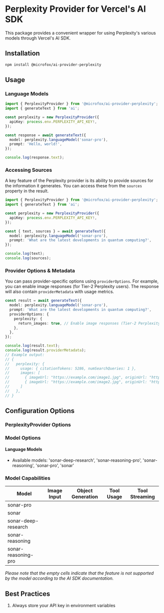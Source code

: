 # Perplexity Provider for Vercel's AI SDK

This package provides a convenient wrapper for using Perplexity's various models through Vercel's AI SDK.

## Installation

```bash
npm install @microfox/ai-provider-perplexity
```

## Usage

### Language Models

```typescript
import { PerplexityProvider } from '@microfox/ai-provider-perplexity';
import { generateText } from 'ai';

const perplexity = new PerplexityProvider({
  apiKey: process.env.PERPLEXITY_API_KEY!,
});

const response = await generateText({
  model: perplexity.languageModel('sonar-pro'),
  prompt: 'Hello, world!',
});

console.log(response.text);
```

### Accessing Sources

A key feature of the Perplexity provider is its ability to provide sources for the information it generates. You can access these from the `sources` property in the result.

```typescript
import { PerplexityProvider } from '@microfox/ai-provider-perplexity';
import { generateText } from 'ai';

const perplexity = new PerplexityProvider({
  apiKey: process.env.PERPLEXITY_API_KEY!,
});

const { text, sources } = await generateText({
  model: perplexity.languageModel('sonar-pro'),
  prompt: 'What are the latest developments in quantum computing?',
});

console.log(text);
console.log(sources);
```

### Provider Options & Metadata

You can pass provider-specific options using `providerOptions`. For example, you can enable image responses (for Tier-2 Perplexity users). The response will also contain `providerMetadata` with usage metrics.

```typescript
const result = await generateText({
  model: perplexity.languageModel('sonar-pro'),
  prompt: 'What are the latest developments in quantum computing?',
  providerOptions: {
    perplexity: {
      return_images: true, // Enable image responses (Tier-2 Perplexity users only)
    },
  },
});

console.log(result.text);
console.log(result.providerMetadata);
// Example output:
// {
//   perplexity: {
//     usage: { citationTokens: 5286, numSearchQueries: 1 },
//     images: [
//       { imageUrl: "https://example.com/image1.jpg", originUrl: "https://elsewhere.com/page1", height: 1280, width: 720 },
//       { imageUrl: "https://example.com/image2.jpg", originUrl: "https://elsewhere.com/page2", height: 1280, width: 720 }
//     ]
//   },
// }
```

## Configuration Options

### PerplexityProvider Options

### Model Options

#### Language Models

- Available models: 'sonar-deep-research', 'sonar-reasoning-pro', 'sonar-reasoning', 'sonar-pro', 'sonar'

### Model Capabilities

| Model                   | Image Input | Object Generation | Tool Usage | Tool Streaming |
| ----------------------- | ----------- | ----------------- | ---------- | -------------- |
| sonar-pro               |             |                   |            |                |
| sonar                   |             |                   |            |                |
| sonar-deep-research     |             |                   |            |                |
| sonar-reasoning         |             |                   |            |                |
| sonar-reasoning-pro     |             |                   |            |                |

*Please note that the empty cells indicate that the feature is not supported by the model according to the AI SDK documentation.*

## Best Practices

1. Always store your API key in environment variables